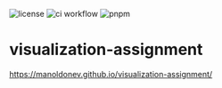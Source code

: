 ![license](https://img.shields.io/github/license/manoldonev/visualization-assignment?style=plastic) ![ci workflow](https://github.com/manoldonev/visualization-assignment/actions/workflows/main.yml/badge.svg) ![pnpm](https://img.shields.io/badge/maintained%20with-pnpm-f69203.svg?logo=pnpm)

# visualization-assignment

https://manoldonev.github.io/visualization-assignment/

